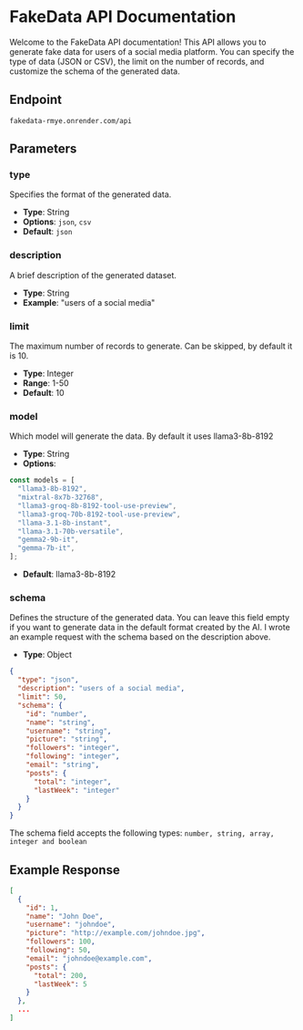# FakeData API Documentation

Welcome to the FakeData API documentation! This API allows you to generate fake data for users of a social media platform. You can specify the type of data (JSON or CSV), the limit on the number of records, and customize the schema of the generated data.

## Endpoint

```
fakedata-rmye.onrender.com/api
```

## Parameters

### type
  Specifies the format of the generated data.
- **Type**: String
- **Options**: `json`, `csv`
- **Default**: `json`

### description
  A brief description of the generated dataset.
- **Type**: String
- **Example**: "users of a social media"

### limit
  The maximum number of records to generate. Can be skipped, by default it is 10.
- **Type**: Integer
- **Range**: 1-50
- **Default**: 10

### model
  Which model will generate the data. By default it uses llama3-8b-8192
- **Type**: String
- **Options**:
```javascript
const models = [
  "llama3-8b-8192",
  "mixtral-8x7b-32768",
  "llama3-groq-8b-8192-tool-use-preview",
  "llama3-groq-70b-8192-tool-use-preview",
  "llama-3.1-8b-instant",
  "llama-3.1-70b-versatile",
  "gemma2-9b-it",
  "gemma-7b-it",
];
```
 - **Default**: llama3-8b-8192

### schema
  Defines the structure of the generated data. You can leave this field empty if you want to generate data in the default format created by the AI. I wrote an example request with the schema based on the description above.
- **Type**: Object
```json
{
  "type": "json",
  "description": "users of a social media",
  "limit": 50,
  "schema": {
    "id": "number",
    "name": "string",
    "username": "string",
    "picture": "string",
    "followers": "integer",
    "following": "integer",
    "email": "string",
    "posts": {
      "total": "integer",
      "lastWeek": "integer"
    }
  }
}
```
The schema field accepts the following types: `number, string, array, integer and boolean`

## Example Response

```json
[
  {
    "id": 1,
    "name": "John Doe",
    "username": "johndoe",
    "picture": "http://example.com/johndoe.jpg",
    "followers": 100,
    "following": 50,
    "email": "johndoe@example.com",
    "posts": {
      "total": 200,
      "lastWeek": 5
    }
  },
  ...
]
```

